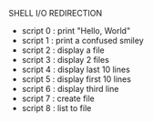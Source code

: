 SHELL I/O REDIRECTION

- script 0 : print "Hello, World"
- script 1 : print a confused smiley
- script 2 : display a file
- script 3 : display 2 files
- script 4 : display last 10 lines
- script 5 : display first 10 lines
- script 6 : display third line
- script 7 : create file
- script 8 : list to file 
